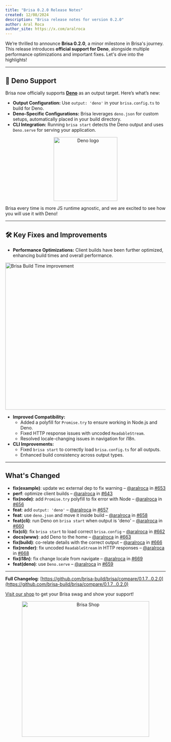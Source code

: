 ```yaml
---
title: "Brisa 0.2.0 Release Notes"
created: 12/08/2024
description: "Brisa release notes for version 0.2.0"
author: Aral Roca
author_site: https://x.com/aralroca
---
```


We’re thrilled to announce **Brisa 0.2.0**, a minor milestone in Brisa's journey. This release introduces **official support for Deno**, alongside multiple performance optimizations and important fixes. Let's dive into the highlights!

---

## 🚀 Deno Support

Brisa now officially supports [**Deno**](/building-your-application/building/deno-server) as an output target. Here’s what’s new:

- **Output Configuration:** Use `output: 'deno'` in your `brisa.config.ts` to build for Deno.
- **Deno-Specific Configurations:** Brisa leverages `deno.json` for custom setups, automatically placed in your build directory.
- **CLI Integration:** Running `brisa start` detects the Deno output and uses `Deno.serve` for serving your application.

<div align="center">
<a href="https://brisa.build/building-your-application/building/deno-server" alt="Deno docs" target="_blank">
<img width="200" height="200" src="/images/blog-images/deno-logo.png" alt="Deno logo" />
</a>
</div>

Brisa every time is more JS runtime agnostic, and we are excited to see how you will use it with Deno!

---

## 🛠️ Key Fixes and Improvements

- **Performance Optimizations:** Client builds have been further optimized, enhancing build times and overall performance.

<img width="775" height="461" src="/images/blog-images/build-time-performance.webp" alt="Brisa Build Time improvement" />

- **Improved Compatibility:** 
  - Added a polyfill for `Promise.try` to ensure working in Node.js and Deno.
  - Fixed HTTP response issues with uncoded `ReadableStream`.
  - Resolved locale-changing issues in navigation for i18n.
- **CLI Improvements:** 
  - Fixed `brisa start` to correctly load `brisa.config.ts` for all outputs.
  - Enhanced build consistency across output types.

---

## What's Changed

- **fix(example)**: update wc external dep to fix warning – [@aralroca](https://github.com/aralroca) in [#653](https://github.com/brisa-build/brisa/pull/653)
- **perf**: optimize client builds – [@aralroca](https://github.com/aralroca) in [#643](https://github.com/brisa-build/brisa/pull/643)
- **fix(node)**: add `Promise.try` polyfill to fix error with Node – [@aralroca](https://github.com/aralroca) in [#656](https://github.com/brisa-build/brisa/pull/656)
- **feat**: add `output: 'deno'` – [@aralroca](https://github.com/aralroca) in [#657](https://github.com/brisa-build/brisa/pull/657)
- **feat**: use `deno.json` and move it inside build – [@aralroca](https://github.com/aralroca) in [#658](https://github.com/brisa-build/brisa/pull/658)
- **feat(cli)**: run Deno on `brisa start` when output is 'deno' – [@aralroca](https://github.com/aralroca) in [#660](https://github.com/brisa-build/brisa/pull/660)
- **fix(cli)**: fix `brisa start` to load correct `brisa.config` – [@aralroca](https://github.com/aralroca) in [#662](https://github.com/brisa-build/brisa/pull/662)
- **docs(www)**: add Deno to the home – [@aralroca](https://github.com/aralroca) in [#663](https://github.com/brisa-build/brisa/pull/663)
- **fix(build)**: co-relate details with the correct output – [@aralroca](https://github.com/aralroca) in [#666](https://github.com/brisa-build/brisa/pull/666)
- **fix(render)**: fix uncoded `ReadableStream` in HTTP responses – [@aralroca](https://github.com/aralroca) in [#668](https://github.com/brisa-build/brisa/pull/668)
- **fix(i18n)**: fix change locale from navigate – [@aralroca](https://github.com/aralroca) in [#669](https://github.com/brisa-build/brisa/pull/669)
- **feat(deno)**: use `Deno.serve` – [@aralroca](https://github.com/aralroca) in [#659](https://github.com/brisa-build/brisa/pull/659)

---

**Full Changelog**: [https://github.com/brisa-build/brisa/compare/0.1.7...0.2.0](https://github.com/brisa-build/brisa/compare/0.1.7...0.2.0)

[Visit our shop](https://brisadotbuild.myspreadshop.es/) to get your Brisa swag and show your support!

<div align="center">
<a href="https://brisadotbuild.myspreadshop.es/" alt="Brisa Shop" target="_blank">
<img width="400" height="425" src="/images/blog-images/shop.webp" alt="Brisa Shop" />
</a>
</div>
